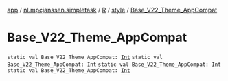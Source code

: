 [app](../../../index.md) / [nl.mpcjanssen.simpletask](../../index.md) / [R](../index.md) / [style](index.md) / [Base_V22_Theme_AppCompat](.)

# Base_V22_Theme_AppCompat

`static val Base_V22_Theme_AppCompat: `[`Int`](https://kotlinlang.org/api/latest/jvm/stdlib/kotlin/-int/index.html)
`static val Base_V22_Theme_AppCompat: `[`Int`](https://kotlinlang.org/api/latest/jvm/stdlib/kotlin/-int/index.html)
`static val Base_V22_Theme_AppCompat: `[`Int`](https://kotlinlang.org/api/latest/jvm/stdlib/kotlin/-int/index.html)
`static val Base_V22_Theme_AppCompat: `[`Int`](https://kotlinlang.org/api/latest/jvm/stdlib/kotlin/-int/index.html)